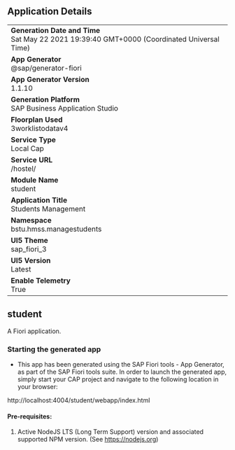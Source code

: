 ## Application Details
|               |
| ------------- |
|**Generation Date and Time**<br>Sat May 22 2021 19:39:40 GMT+0000 (Coordinated Universal Time)|
|**App Generator**<br>@sap/generator-fiori|
|**App Generator Version**<br>1.1.10|
|**Generation Platform**<br>SAP Business Application Studio|
|**Floorplan Used**<br>3worklistodatav4|
|**Service Type**<br>Local Cap|
|**Service URL**<br>/hostel/
|**Module Name**<br>student|
|**Application Title**<br>Students Management|
|**Namespace**<br>bstu.hmss.managestudents|
|**UI5 Theme**<br>sap_fiori_3|
|**UI5 Version**<br>Latest|
|**Enable Telemetry**<br>True|

## student

A Fiori application.

### Starting the generated app

-   This app has been generated using the SAP Fiori tools - App Generator, as part of the SAP Fiori tools suite.  In order to launch the generated app, simply start your CAP project and navigate to the following location in your browser:

http://localhost:4004/student/webapp/index.html

#### Pre-requisites:

1. Active NodeJS LTS (Long Term Support) version and associated supported NPM version.  (See https://nodejs.org)


